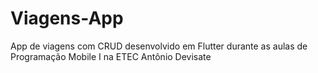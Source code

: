 # Viagens-App
App de viagens com CRUD desenvolvido em Flutter durante as aulas de Programação Mobile I na ETEC Antônio Devisate

